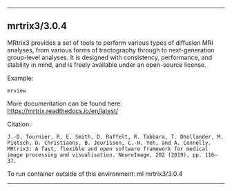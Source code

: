 
----------------------------------
## mrtrix3/3.0.4 ##
MRtrix3 provides a set of tools to perform various types of diffusion MRI analyses, from various forms of tractography through to next-generation group-level analyses. It is designed with consistency, performance, and stability in mind, and is freely available under an open-source license.


Example:
```
mrview
```

More documentation can be found here: https://mrtrix.readthedocs.io/en/latest/

Citation:
```
J.-D. Tournier, R. E. Smith, D. Raffelt, R. Tabbara, T. Dhollander, M. Pietsch, D. Christiaens, B. Jeurissen, C.-H. Yeh, and A. Connelly. MRtrix3: A fast, flexible and open software framework for medical image processing and visualisation. NeuroImage, 202 (2019), pp. 116–37.
```


To run container outside of this environment: ml mrtrix3/3.0.4

----------------------------------
